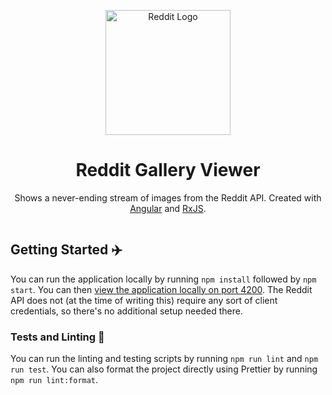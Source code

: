<p align="center">
    <img alt="Reddit Logo" width="200px" src="https://www.redditinc.com/assets/images/site/reddit-logo.png">
</p>

<h1 align="center">
  Reddit Gallery Viewer
</h1>

<p align="center">
  Shows a never-ending stream of images from the Reddit API. Created with <a href="https://angular.io/">Angular</a> and <a href="https://rxjs.dev/">RxJS</a>. 
</p>

<p align="center">
  <img src="https://github.com/JamesIves/github-pages-deploy-action/raw/dev/.github/assets/screenshot.png" alt="">
</p>

## Getting Started ✈️

You can run the application locally by running `npm install` followed by `npm start`. You can then [view the application locally on port 4200](http://localhost:4200). The Reddit API does not (at the time of writing this) require any sort of client credentials, so there's no additional setup needed there.

### Tests and Linting 🧪

You can run the linting and testing scripts by running `npm run lint` and `npm run test`. You can also format the project directly using Prettier by running `npm run lint:format`.
